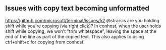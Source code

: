 
## Issues with copy text becoming unformatted
https://github.com/microsoft/terminal/issues/52
@strarsis are you holding shift while you're copying (via right click)? In conhost, when the user holds shift while copying, we won't "trim whitespace", leaving the space at the end of the line as part of the copied text. This also applies to using ctrl+shift+c for copying from conhost.
